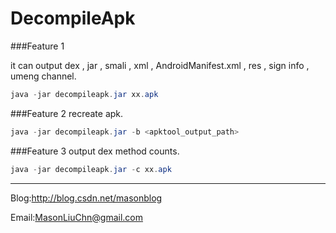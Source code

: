 # DecompileApk

###Feature 1

it can output dex , jar , smali , xml , AndroidManifest.xml , res , sign info , umeng channel.
```java
java -jar decompileapk.jar xx.apk
```
###Feature 2
recreate apk.
```java
java -jar decompileapk.jar -b <apktool_output_path>
```
###Feature 3
output dex method counts.
```java
java -jar decompileapk.jar -c xx.apk
```

-----

Blog:http://blog.csdn.net/masonblog

Email:MasonLiuChn@gmail.com
